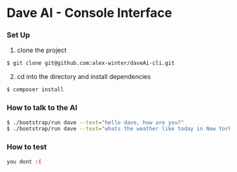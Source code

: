 # Dave AI - Console Interface

### Set Up

1) clone the project

```bash
$ git clone git@github.com:alex-winter/daveAi-cli.git
```

2) cd into the directory and install dependencies
```bash 
$ composer install
``` 

### How to talk to the AI

```bash
$ ./bootstrap/run dave --text="hello dave, how are you?"
$ ./bootstrap/run dave --text="whats the weather like today in New York?"
```

### How to test

```bash
you dont :(
```
